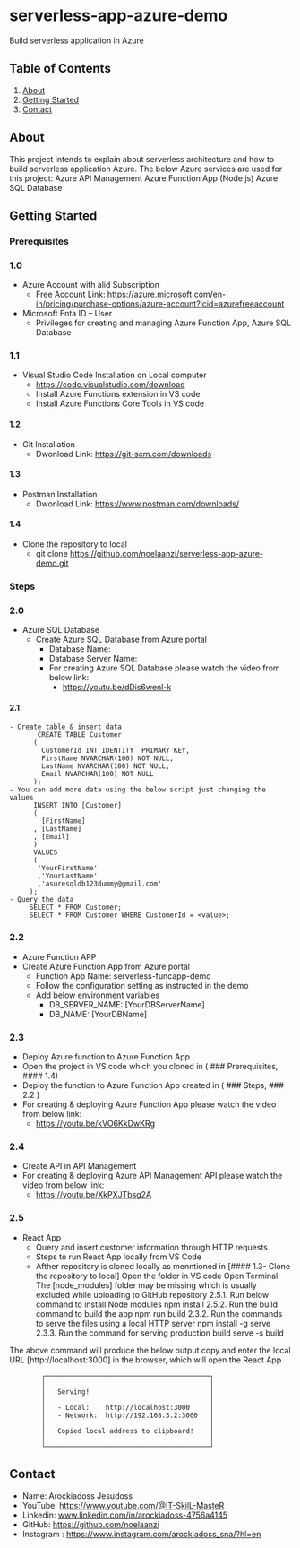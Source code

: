 # serverless-app-azure-demo
Build serverless application in Azure

## Table of Contents
1. [About](#about)
2. [Getting Started](#getting-started)
3. [Contact](#contact)

## About
This project intends to explain about serverless architecture and how to build serverless application Azure.
The below Azure services are used for this project:
  Azure API Management
  Azure Function App (Node.js)
  Azure SQL Database

## Getting Started
### Prerequisites
### 1.0
- Azure Account with alid Subscription
  - Free Account Link: https://azure.microsoft.com/en-in/pricing/purchase-options/azure-account?icid=azurefreeaccount
- Microsoft Enta ID – User
  - Privileges for creating and managing Azure Function App, Azure SQL Database
### 1.1
- Visual Studio Code Installation on Local computer
  - https://code.visualstudio.com/download
  - Install Azure Functions extension in VS code
  - Install Azure Functions Core Tools in VS code
#### 1.2  
- Git Installation
  - Dwonload Link: https://git-scm.com/downloads
#### 1.3
- Postman Installation
  - Dwonload Link: https://www.postman.com/downloads/
#### 1.4
- Clone the repository to local
  - git clone https://github.com/noelaanzi/serverless-app-azure-demo.git

### Steps
### 2.0
- Azure SQL Database
  - Create Azure SQL Database from Azure portal
    - Database Name: <YourDBServerName>   
    - Database Server Name: <YourDBName>
    - For creating Azure SQL Database please watch the video from below link:
      - https://youtu.be/dDis6wenl-k
 #### 2.1 
    - Create table & insert data
           CREATE TABLE Customer
          (
            CustomerId INT IDENTITY  PRIMARY KEY,
            FirstName NVARCHAR(100) NOT NULL,
            LastName NVARCHAR(100) NOT NULL,
            Email NVARCHAR(100) NOT NULL
          );
    - You can add more data using the below script just changing the values
          INSERT INTO [Customer]
          (
            [FirstName]
          , [LastName]
          , [Email]
          )
          VALUES
          (
           'YourFirstName'
           ,'YourLastName'
           ,'asuresqldb123dummy@gmail.com'
         );
    - Query the data
         SELECT * FROM Customer;
         SELECT * FROM Customer WHERE CustomerId = <value>;
         
### 2.2
- Azure Function APP
- Create Azure Function App from Azure portal
  - Function App Name: serverless-funcapp-demo
  - Follow the configuration setting as instructed in the demo
  - Add below environment variables
    - DB_SERVER_NAME: [YourDBServerName] 
    - DB_NAME: [YourDBName]
### 2.3
- Deploy Azure function to Azure Function App
- Open the project in VS code which you cloned in ( ### Prerequisites, #### 1.4)
- Deploy the function to Azure Function App created in ( ### Steps, ### 2.2 )
- For creating & deploying Azure Function App please watch the video from below link:
  - https://youtu.be/kVO6KkDwKRg
### 2.4
- Create API in API Management
- For creating & deploying Azure API Management API please watch the video from below link:
  - https://youtu.be/XkPXJTbsg2A
 
### 2.5
- React App
  - Query and insert customer information through HTTP requests
  - Steps to run React App locally from VS Code
  - Afther repository is cloned locally as menntioned in [#### 1.3- Clone the repository to local]
   Open the folder in VS code
   Open Terminal
   The [node_modules] folder may be missing which is usually excluded while uploading to GitHub repository
   2.5.1. Run below command to install Node modules
          npm install
   2.5.2. Run the build command to build the app
          npm run build
2.3.2. Run the commands to serve the files using a local HTTP server
npm install -g serve
2.3.3. Run the command for serving production build
serve -s build

The above command will produce the below output copy and enter the local URL [http://localhost:3000] in the browser, which will open the React App

            ┌─────────────────────────────────────────┐
            │                                         │
            │   Serving!                              │
            │                                         │
            │   - Local:    http://localhost:3000     │
            │   - Network:  http://192.168.3.2:3000   │
            │                                         │
            │   Copied local address to clipboard!    │
            │                                         │
            └─────────────────────────────────────────┘
    
## Contact
- Name: Arockiadoss Jesudoss
- YouTube: https://www.youtube.com/@IT-SkilL-MasteR
- Linkedin: www.linkedin.com/in/arockiadoss-4756a4145
- GitHub: https://github.com/noelaanzi
- Instagram : https://www.instagram.com/arockiadoss_sna/?hl=en
